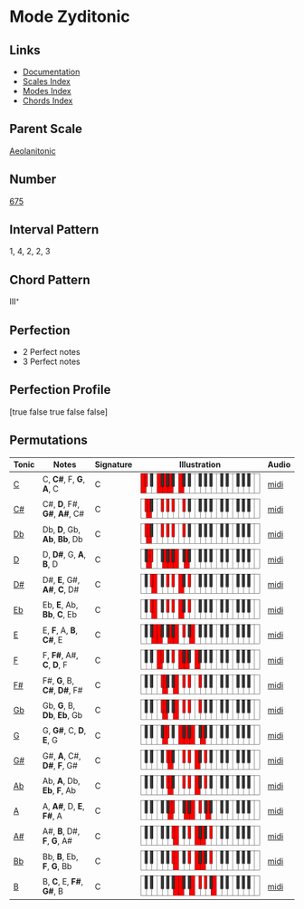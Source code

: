 # Mode Zyditonic

## Links

- [Documentation](index.md)
- [Scales Index](Scales.md)
- [Modes Index](Modes.md)
- [Chords Index](Chords.md)

## Parent Scale

[Aeolanitonic](ScaleAeolanitonic.md)

## Number

[675](https://ianring.com/musictheory/scales/675)

## Interval Pattern

1, 4, 2, 2, 3

## Chord Pattern

III⁺

## Perfection

- 2 Perfect notes
- 3 Perfect notes

## Perfection Profile

[true false true false false]

## Permutations

| Tonic | Notes | Signature | Illustration | Audio |
|-------|-------|-----------|--------------|-------|
| [C](ModeCNaturalZyditonic.md) | C, **C#**, F, **G**, **A**, C | C | ![CNaturalZyditonic](ModeCNaturalZyditonic.png) | [midi](https://github.com/edipermadi/music/blob/main/docs/ModeCNaturalZyditonic.mid?raw=true) |
| [C#](ModeCSharpZyditonic.md) | C#, **D**, F#, **G#**, **A#**, C# | C | ![CSharpZyditonic](ModeCSharpZyditonic.png) | [midi](https://github.com/edipermadi/music/blob/main/docs/ModeCSharpZyditonic.mid?raw=true) |
| [Db](ModeDFlatZyditonic.md) | Db, **D**, Gb, **Ab**, **Bb**, Db | C | ![DFlatZyditonic](ModeDFlatZyditonic.png) | [midi](https://github.com/edipermadi/music/blob/main/docs/ModeDFlatZyditonic.mid?raw=true) |
| [D](ModeDNaturalZyditonic.md) | D, **D#**, G, **A**, **B**, D | C | ![DNaturalZyditonic](ModeDNaturalZyditonic.png) | [midi](https://github.com/edipermadi/music/blob/main/docs/ModeDNaturalZyditonic.mid?raw=true) |
| [D#](ModeDSharpZyditonic.md) | D#, **E**, G#, **A#**, **C**, D# | C | ![DSharpZyditonic](ModeDSharpZyditonic.png) | [midi](https://github.com/edipermadi/music/blob/main/docs/ModeDSharpZyditonic.mid?raw=true) |
| [Eb](ModeEFlatZyditonic.md) | Eb, **E**, Ab, **Bb**, **C**, Eb | C | ![EFlatZyditonic](ModeEFlatZyditonic.png) | [midi](https://github.com/edipermadi/music/blob/main/docs/ModeEFlatZyditonic.mid?raw=true) |
| [E](ModeENaturalZyditonic.md) | E, **F**, A, **B**, **C#**, E | C | ![ENaturalZyditonic](ModeENaturalZyditonic.png) | [midi](https://github.com/edipermadi/music/blob/main/docs/ModeENaturalZyditonic.mid?raw=true) |
| [F](ModeFNaturalZyditonic.md) | F, **F#**, A#, **C**, **D**, F | C | ![FNaturalZyditonic](ModeFNaturalZyditonic.png) | [midi](https://github.com/edipermadi/music/blob/main/docs/ModeFNaturalZyditonic.mid?raw=true) |
| [F#](ModeFSharpZyditonic.md) | F#, **G**, B, **C#**, **D#**, F# | C | ![FSharpZyditonic](ModeFSharpZyditonic.png) | [midi](https://github.com/edipermadi/music/blob/main/docs/ModeFSharpZyditonic.mid?raw=true) |
| [Gb](ModeGFlatZyditonic.md) | Gb, **G**, B, **Db**, **Eb**, Gb | C | ![GFlatZyditonic](ModeGFlatZyditonic.png) | [midi](https://github.com/edipermadi/music/blob/main/docs/ModeGFlatZyditonic.mid?raw=true) |
| [G](ModeGNaturalZyditonic.md) | G, **G#**, C, **D**, **E**, G | C | ![GNaturalZyditonic](ModeGNaturalZyditonic.png) | [midi](https://github.com/edipermadi/music/blob/main/docs/ModeGNaturalZyditonic.mid?raw=true) |
| [G#](ModeGSharpZyditonic.md) | G#, **A**, C#, **D#**, **F**, G# | C | ![GSharpZyditonic](ModeGSharpZyditonic.png) | [midi](https://github.com/edipermadi/music/blob/main/docs/ModeGSharpZyditonic.mid?raw=true) |
| [Ab](ModeAFlatZyditonic.md) | Ab, **A**, Db, **Eb**, **F**, Ab | C | ![AFlatZyditonic](ModeAFlatZyditonic.png) | [midi](https://github.com/edipermadi/music/blob/main/docs/ModeAFlatZyditonic.mid?raw=true) |
| [A](ModeANaturalZyditonic.md) | A, **A#**, D, **E**, **F#**, A | C | ![ANaturalZyditonic](ModeANaturalZyditonic.png) | [midi](https://github.com/edipermadi/music/blob/main/docs/ModeANaturalZyditonic.mid?raw=true) |
| [A#](ModeASharpZyditonic.md) | A#, **B**, D#, **F**, **G**, A# | C | ![ASharpZyditonic](ModeASharpZyditonic.png) | [midi](https://github.com/edipermadi/music/blob/main/docs/ModeASharpZyditonic.mid?raw=true) |
| [Bb](ModeBFlatZyditonic.md) | Bb, **B**, Eb, **F**, **G**, Bb | C | ![BFlatZyditonic](ModeBFlatZyditonic.png) | [midi](https://github.com/edipermadi/music/blob/main/docs/ModeBFlatZyditonic.mid?raw=true) |
| [B](ModeBNaturalZyditonic.md) | B, **C**, E, **F#**, **G#**, B | C | ![BNaturalZyditonic](ModeBNaturalZyditonic.png) | [midi](https://github.com/edipermadi/music/blob/main/docs/ModeBNaturalZyditonic.mid?raw=true) |
